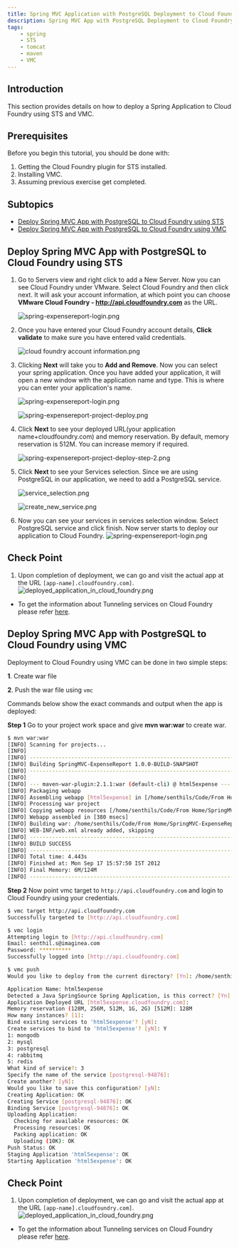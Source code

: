 ```yaml
---
title: Spring MVC Application with PostgreSQL Deployment to Cloud Foundry
description: Spring MVC App with PostgreSQL Deployment to Cloud Foundry
tags:
    - spring
    - STS
    - tomcat
    - maven
    - VMC
---
```


## Introduction
This section provides details on how to deploy a Spring Application to Cloud Foundry using STS and VMC.

## Prerequisites
Before you begin this tutorial, you should be done with:

1. Getting the Cloud Foundry plugin for STS installed.
2. Installing VMC.
3. Assuming previous exercise get completed.

## Subtopics

+ [Deploy Spring MVC App with PostgreSQL to Cloud Foundry using STS](#deploy-spring-mvc-app-with-postgresql-to-cloud-foundry-using-sts)
+ [Deploy Spring MVC App with PostgreSQL to Cloud Foundry using VMC](#deploy-spring-mvc-app-with-postgresql-to-cloud-foundry-using-vmc)

## Deploy Spring MVC App with PostgreSQL to Cloud Foundry using STS
1. Go to Servers view and right click to add a New Server. Now you can see Cloud Foundry under VMware. Select Cloud Foundry and then click next. It will ask your account information, at which point you can choose **VMware Cloud Foundry - http://api.cloudfoundry.com** as the URL.

    ![spring-expensereport-login.png](/images/spring_tutorial/cloud_foundry.png)

2. Once you have entered your Cloud Foundry account details, **Click validate** to make sure you have entered valid credentials.

    ![cloud foundry account information.png](/images/spring_tutorial/cloud_foundry_account.png)

3. Clicking **Next** will take you to **Add and Remove**. Now you can select your spring application. Once you have added your application, it will open a new window with the application name and type. This is where you can enter your application's name.

    ![spring-expensereport-login.png](/images/spring_tutorial/cloud_foundry_project_deploy.png)

    ![spring-expensereport-project-deploy.png](/images/spring_tutorial/project_deploy_step2.png)

4. Click **Next** to see your deployed URL(your application name+cloudfoundry.com) and memory reservation. By default, memory reservation is 512M. You can increase memory if required.

    ![spring-expensereport-project-deploy-step-2.png](/images/spring_tutorial/project_deploy_step3.png)

5. Click **Next** to see your Services selection.  Since we are using PostgreSQL in our application, we need to add a PostgreSQL service.

    ![service_selection.png](/images/spring_tutorial/service_selection.png)

    ![create_new_service.png](/images/spring_tutorial/create_new_service.png)

6. Now you can see your services in services selection window. Select PostgreSQL service and click finish. Now server starts to deploy our application to Cloud Foundry.
  ![spring-expensereport-login.png](/images/spring_tutorial/service_selection_1.png)

## Check Point
1. Upon completion of deployment, we can go and visit the actual app at the URL `[app-name].cloudfoundry.com]`.
  ![deployed_application_in_cloud_foundry.png](/images/spring_tutorial/deployed_application_in_cloud_foundry.png)

* To get the information about Tunneling services on Cloud Foundry please refer [here](/frameworks/java/spring/tutorials/springmvc-jpa-postgres/postgresql-dataservice-tunnel-on-cloudfoundry.html).

## Deploy Spring MVC App with PostgreSQL to Cloud Foundry using VMC
Deployment to Cloud Foundry using VMC can be done in two simple steps:

**1**. Create war file

**2**. Push the war file using `vmc`

Commands below show the exact commands and output when the app is deployed:

**Step 1**  Go to your project work space and give **mvn war:war** to create war.

``` bash
$ mvn war:war
[INFO] Scanning for projects...
[INFO]
[INFO] ------------------------------------------------------------------------
[INFO] Building SpringMVC-ExpenseReport 1.0.0-BUILD-SNAPSHOT
[INFO] ------------------------------------------------------------------------
[INFO]
[INFO] --- maven-war-plugin:2.1.1:war (default-cli) @ html5expense ---
[INFO] Packaging webapp
[INFO] Assembling webapp [html5expense] in [/home/senthils/Code/From Home/SpringMVC-ExpenseReport/target/html5expense-1.0.0-BUILD-SNAPSHOT]
[INFO] Processing war project
[INFO] Copying webapp resources [/home/senthils/Code/From Home/SpringMVC-ExpenseReport/src/main/webapp]
[INFO] Webapp assembled in [380 msecs]
[INFO] Building war: /home/senthils/Code/From Home/SpringMVC-ExpenseReport/target/html5expense-1.0.0-BUILD-SNAPSHOT.war
[INFO] WEB-INF/web.xml already added, skipping
[INFO] ------------------------------------------------------------------------
[INFO] BUILD SUCCESS
[INFO] ------------------------------------------------------------------------
[INFO] Total time: 4.443s
[INFO] Finished at: Mon Sep 17 15:57:50 IST 2012
[INFO] Final Memory: 6M/124M
[INFO] ------------------------------------------------------------------------
```
**Step 2**  Now point vmc target to `http://api.cloudfoundry.com` and login to Cloud Foundry using your credentials.

```bash
$ vmc target http://api.cloudfoundry.com
Successfully targeted to [http://api.cloudfoundry.com]

$ vmc login
Attempting login to [http://api.cloudfoundry.com]
Email: senthil.s@imaginea.com
Password: **********
Successfully logged into [http://api.cloudfoundry.com]

$ vmc push
Would you like to deploy from the current directory? [Yn]: /home/senthils/.rvm/gems/ruby-1.9.2-head/gems/interact-0.4.8/lib/interact/interactive.rb:569: warning: Insecure world writable dir /home/senthils/Downloads/springsource in PATH, mode 040777

Application Name: html5expense
Detected a Java SpringSource Spring Application, is this correct? [Yn]: Y
Application Deployed URL [html5expense.cloudfoundry.com]:
Memory reservation (128M, 256M, 512M, 1G, 2G) [512M]: 128M
How many instances? [1]:
Bind existing services to 'html5expense'? [yN]:
Create services to bind to 'html5expense'? [yN]: Y
1: mongodb
2: mysql
3: postgresql
4: rabbitmq
5: redis
What kind of service?: 3
Specify the name of the service [postgresql-94876]:
Create another? [yN]:
Would you like to save this configuration? [yN]:
Creating Application: OK
Creating Service [postgresql-94876]: OK
Binding Service [postgresql-94876]: OK
Uploading Application:
  Checking for available resources: OK
  Processing resources: OK
  Packing application: OK
  Uploading (10K): OK
Push Status: OK
Staging Application 'html5expense': OK
Starting Application 'html5expense': OK
```

## Check Point
1. Upon completion of deployment, we can go and visit the actual app at the URL `[app-name].cloudfoundry.com]`.
  ![deployed_application_in_cloud_foundry.png](/images/spring_tutorial/deployed_application_in_cloud_foundry.png)


* To get the information about Tunneling services on Cloud Foundry please refer [here](/frameworks/java/spring/tutorials/springmvc-jpa-postgres/postgresql-dataservice-tunnel-on-cloudfoundry.html).
